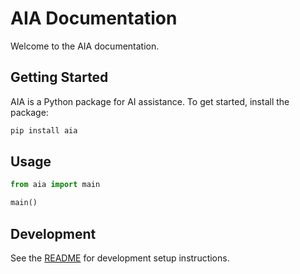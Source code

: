 # AIA Documentation

Welcome to the AIA documentation.

## Getting Started

AIA is a Python package for AI assistance. To get started, install the package:

```bash
pip install aia
```

## Usage

```python
from aia import main

main()
```

## Development

See the [README](../README.md) for development setup instructions. 